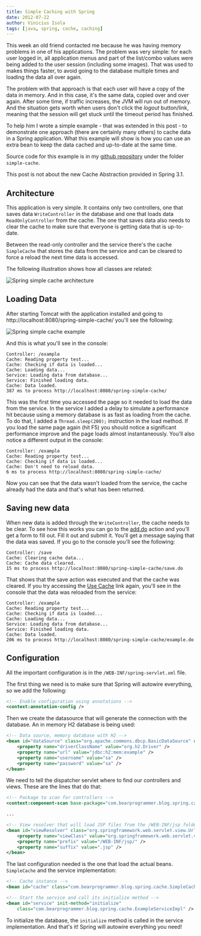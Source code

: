 ```yaml
---
title: Simple Caching with Spring
date: 2012-07-22
author: Vinicius Isola
tags: [java, spring, cache, caching]
---
```

This week an old friend contacted me because he was having memory problems in one of his applications. The problem was very simple: for each user logged in, all application menus and part of the list/combo values were being added to the user session (including some images). That was used to makes things faster, to avoid going to the database multiple times and loading the data all over again.

The problem with that approach is that each user will have a copy of the data in memory. And in this case, it's the same data, copied over and over again. After some time, if traffic increases, the JVM will run out of memory. And the situation gets worth when users don't click the *logout* button/link, meaning that the session will get stuck until the timeout period has finished.

To help him I wrote a simple example - that was extended in this post - to demonstrate one approach (there are certainly many others) to cache data in a Spring application. What this example will show is how you can use an extra bean to keep the data cached and up-to-date at the same time.

Source code for this example is in my [github repository](https://github.com/visola/bearprogrammer-examples) under the folder `simple-cache`.

This post is not about the new Cache Abstraction provided in Spring 3.1.

<!-- more -->

## Architecture

This application is very simple. It contains only two controllers, one that saves data `WriteController` in the database and one that loads data `ReadOnlyController` from the cache. The one that saves data also needs to clear the cache to make sure that everyone is getting data that is up-to-date.

Between the read-only controller and the service there's the cache `SimpleCache` that stores the data from the service and can be cleared to force a reload the next time data is accessed.

The following illustration shows how all classes are related:

![Spring simple cache architecture](/img/blog/spring-simple-cache-architecture.png)

## Loading Data

After starting Tomcat with the application installed and going to http://localhost:8080/spring-simple-cache/ you'll see the following:

![Spring simple cache example](/img/blog/spring-simple-cache-example.do.png)

And this is what you'll see in the console:

```
Controller: /example
Cache: Reading property test...
Cache: Checking if data is loaded...
Cache: Loading data...
Service: Loading data from database...
Service: Finished loading data.
Cache: Data loaded.
387 ms to process http://localhost:8080/spring-simple-cache/
```

This was the first time you accessed the page so it needed to load the data from the service. In the service I added a delay to simulate a performance hit because using a memory database is as fast as loading from the cache. To do that, I added a `Thread.sleep(200);` instruction in the load method. If you load the same page again (hit F5) you should notice a significant performance improve and the page loads almost instantaneously. You'll also notice a different output in the console:

```
Controller: /example
Cache: Reading property test...
Cache: Checking if data is loaded...
Cache: Don't need to reload data.
6 ms to process http://localhost:8080/spring-simple-cache/
```

Now you can see that the data wasn't loaded from the service, the cache already had the data and that's what has been returned.

## Saving new data

When new data is added through the `WriteController`, the cache needs to be clear. To see how this works you can go to the [add.do](http://localhost:8080/spring-simple-cache/add.do) action and you'll get a form to fill out. Fill it out and submit it. You'll get a message saying that the data was saved. If you go to the console you'll see the following:

```
Controller: /save
Cache: Clearing cache data...
Cache: Cache data cleared.
15 ms to process http://localhost:8080/spring-simple-cache/save.do
```

That shows that the save action was executed and that the cache was cleared. If you try accessing the [Use Cache](http://localhost:8080/spring-simple-cache/example.do?name=test) link again, you'll see in the console that the data was reloaded from the service:

```
Controller: /example
Cache: Reading property test...
Cache: Checking if data is loaded...
Cache: Loading data...
Service: Loading data from database...
Service: Finished loading data.
Cache: Data loaded.
206 ms to process http://localhost:8080/spring-simple-cache/example.do
```

## Configuration

All the important configuration is in the `/WEB-INF/spring-servlet.xml` file.

The first thing we need is to make sure that Spring will autowire everything, so we add the following:

```xml
<!-- Enable configuration using annotations -->
<context:annotation-config />
```

Then we create the datasource that will generate the connection with the database. An in memory H2 database is being used:

```xml
<!-- Data source, memory database with H2 -->
<bean id="dataSource" class="org.apache.commons.dbcp.BasicDataSource" destroy-method="close">
	<property name="driverClassName" value="org.h2.Driver" />
	<property name="url" value="jdbc:h2:mem:example" />
	<property name="username" value="sa" />
	<property name="password" value="sa" />
</bean>
```

We need to tell the dispatcher servlet where to find our controllers and views. These are the lines that do that:

```xml
<!-- Package to scan for controllers -->
<context:component-scan base-package="com.bearprogrammer.blog.spring.cache" />

...

<!-- View resolver that will load JSP files from the /WEB-INF/jsp folder -->
<bean id="viewResolver" class="org.springframework.web.servlet.view.UrlBasedViewResolver">
	<property name="viewClass" value="org.springframework.web.servlet.view.JstlView" />
	<property name="prefix" value="/WEB-INF/jsp/" />
	<property name="suffix" value=".jsp" />
</bean>
```

The last configuration needed is the one that load the actual beans. `SimpleCache` and the service implementation:

```xml
<!-- Cache instance -->
<bean id="cache" class="com.bearprogrammer.blog.spring.cache.SimpleCache" />

<!-- Start the service and call its initialize method -->
<bean id="service" init-method="initialize"
	class="com.bearprogrammer.blog.spring.cache.ExampleServiceImpl" />
```

To initialize the database, the `initialize` method is called in the service implementation. And that's it! Spring will autowire everything you need!
